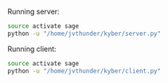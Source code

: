 Running server:
```bash
source activate sage
python -u "/home/jvthunder/kyber/server.py"
```

Running client:
```bash
source activate sage
python -u "/home/jvthunder/kyber/client.py"
```